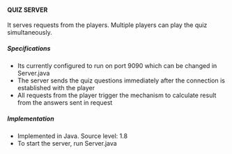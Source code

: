 #### QUIZ SERVER
It serves requests from the players. Multiple players can play the quiz simultaneously.

##### Specifications
- Its currently configured to run on port 9090 which can be changed in Server.java
- The server sends the quiz questions immediately after the connection is established with the player
- All requests from the player trigger the mechanism to calculate result from the answers sent in request

##### Implementation
- Implemented in Java. Source level: 1.8
- To start the server, run Server.java
